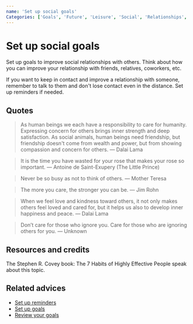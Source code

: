 ```yaml
---
name: 'Set up social goals'
Categories: ['Goals', 'Future', 'Leisure', 'Social', 'Relationships', 'Friendship']
---
```

# Set up social goals

Set up goals to improve social relationships with others. Think about how you can improve your relationship with friends, relatives, coworkers, etc.

If you want to keep in contact and improve a relationship with someone, remember to talk to them and don't lose contact even in the distance. Set up reminders if needed.

## Quotes

> As human beings we each have a responsibility to care for humanity. Expressing concern for others brings inner strength and deep satisfaction. As social animals, human beings need friendship, but friendship doesn't come from wealth and power, but from showing compassion and concern for others. ― Dalai Lama

> It is the time you have wasted for your rose that makes your rose so important. ― Antoine de Saint-Exupery (The Little Prince)

> Never be so busy as not to think of others. ― Mother Teresa

> The more you care, the stronger you can be. ― Jim Rohn

> When we feel love and kindness toward others, it not only makes others feel loved and cared for, but it helps us also to develop inner happiness and peace. ― Dalai Lama

> Don’t care for those who ignore you. Care for those who are ignoring others for you. ― Unknown

## Resources and credits

The Stephen R. Covey book: The 7 Habits of Highly Effective People speak about this topic.

## Related advices

- [Set up reminders](../Set%20up%20reminders/index.md)
- [Set up goals](../Set%20up%20goals/index.md)
- [Review your goals](../Review%20your%20goals/index.md)